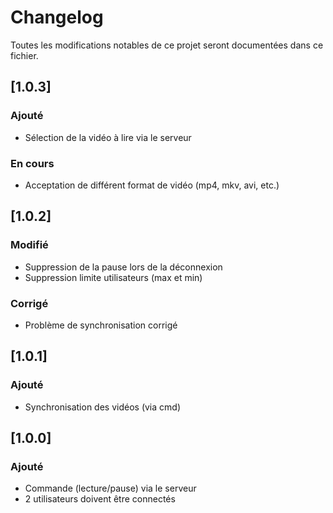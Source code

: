 # Changelog

Toutes les modifications notables de ce projet seront documentées dans ce fichier.

## [1.0.3]

### Ajouté

- Sélection de la vidéo à lire via le serveur

### En cours

- Acceptation de différent format de vidéo (mp4, mkv, avi, etc.)

## [1.0.2]

### Modifié

- Suppression de la pause lors de la déconnexion
- Suppression limite utilisateurs (max et min)

### Corrigé

- Problème de synchronisation corrigé

## [1.0.1]

### Ajouté
- Synchronisation des vidéos (via cmd)

## [1.0.0]

### Ajouté

- Commande (lecture/pause) via le serveur
- 2 utilisateurs doivent être connectés